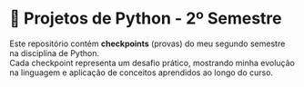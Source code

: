 # 🐍 Projetos de Python - 2º Semestre

Este repositório contém **checkpoints** (provas) do meu segundo semestre na disciplina de Python.  
Cada checkpoint representa um desafio prático, mostrando minha evolução na linguagem e aplicação de conceitos aprendidos ao longo do curso.